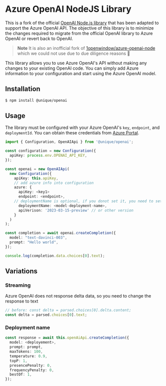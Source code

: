 # Azure OpenAI NodeJS Library

This is a fork of the official [OpenAI Node.js library](https://github.com/openai/openai-node) that has been adapted to support the Azure OpenAI API. The objective of this library is to minimize the changes required to migrate from the official OpenAI library to Azure OpenAI or revert back to OpenAI.

> **Note**
> It is also an inofficial fork of [1openwindow/azure-openai-node](https://github.com/1openwindow/azure-openai-node) which we could not use due to due diligence reasons 🥇 

This library allows you to use Azure OpenAI's API without making any changes to your existing OpenAI code. You can simply add Azure information to your configuration and start using the Azure OpenAI model.

## Installation

```bash
$ npm install @unique/openai
```

## Usage

The library must be configured with your Azure OpenAI's `key`, `endpoint`, and `deploymentId`. You can obtain these credentials from [Azure Portal](https://portal.azure.com).

```ts
import { Configuration, OpenAIApi } from '@unique/openai';

const configuration = new Configuration({
  apiKey: process.env.OPENAI_API_KEY,
});

const openai = new OpenAIApi(
  new Configuration({
    apiKey: this.apiKey,
    // add azure info into configuration
    azure: {
      apiKey: <key1>
      endpoint: <endpoint>,
    // deploymentName is optional, if you donot set it, you need to set it in the request parameter
      deploymentName: <model-deployment-name>,
      apiVerison: '2023-03-15-preview' // or other version
    }
  )
);

const completion = await openai.createCompletion({
  model: "text-davinci-003",
  prompt: "Hello world",
});

console.log(completion.data.choices[0].text);

```

## Variations
### Streaming
Azure OpenAI does not response delta data, so you need to change the response to text
```ts
// before: const delta = parsed.choices[0].delta.content;
const delta = parsed.choices[0].text;
```

### Deployment name
```ts
const response = await this.openAiApi.createCompletion({
  model: <deployement>,
  prompt: prompt,
  maxTokens: 100,
  temperature: 0.9,
  topP: 1,
  presencePenalty: 0,
  frequencyPenalty: 0,
  bestOf: 1,
});
```